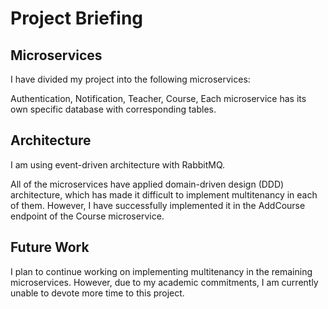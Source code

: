 # Project Briefing
## Microservices
I have divided my project into the following microservices:

Authentication,
Notification,
Teacher,
Course,
Each microservice has its own specific database with corresponding tables.

## Architecture
I am using event-driven architecture with RabbitMQ.

All of the microservices have applied domain-driven design (DDD) architecture, which has made it difficult to implement multitenancy in each of them. However, I have successfully implemented it in the AddCourse endpoint of the Course microservice.

## Future Work
I plan to continue working on implementing multitenancy in the remaining microservices. However, due to my academic commitments, I am currently unable to devote more time to this project.
